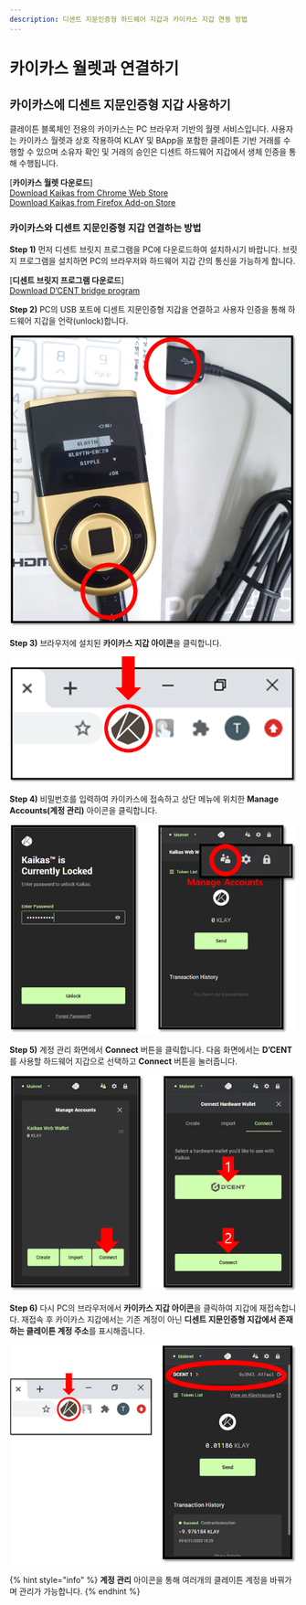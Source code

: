 ```yaml
---
description: 디센트 지문인증형 하드웨어 지갑과 카이카스 지갑 연동 방법
---
```


# 카이카스 월렛과 연결하기

## 카이카스에 디센트 지문인증형 지갑 사용하기

클레이튼 블록체인 전용의 카이카스는 PC 브라우저 기반의 월렛 서비스입니다. 사용자는 카이카스 월렛과 상호 작용하여 KLAY 및 BApp을 포함한 클레이튼 기반 거래를 수행할 수 있으며 소유자 확인 및 거래의 승인은 디센트 하드웨어 지갑에서 생체 인증을 통해 수행됩니다.

\[**카이카스 월렛 다운로드**]\
[Download Kaikas from Chrome Web Store](https://chrome.google.com/webstore/detail/kaikas/jblndlipeogpafnldhgmapagcccfchpi?h)\
[Download Kaikas from Firefox Add-on Store](https://addons.mozilla.org/ko/firefox/addon/kaikas/?src=search)

### 카이카스와 디센트 지문인증형 지갑 연결하는 방법 &#x20;

**Step 1)** 먼저 디센트 브릿지 프로그램을 PC에 다운로드하여 설치하시기 바랍니다. 브릿지 프로그램을 설치하면 PC의 브라우저와 하드웨어 지갑 간의 통신을 가능하게 합니다.

\[**디센트 브릿지 프로그램 다운로드**]\
[Download D’CENT bridge program](https://bridge.dcentwallet.com/v2/download)

**Step 2)** PC의 USB 포트에 디센트 지문인증형 지갑을 연결하고 사용자 인증을 통해 하드웨어 지갑을 언락(unlock)합니다.

![](../.gitbook/assets/connect-biometric-to-pc.png)

**Step 3)** 브라우저에 설치된 **카이카스 지갑 아이콘**을 클릭합니다.

![](../.gitbook/assets/kaikas-extension-on-pc.png)

**Step 4)** 비밀번호를 입력하여 카이카스에 접속하고 상단 메뉴에 위치한 **Manage Accounts(계정 관리)** 아이콘을 클릭합니다.

![](../.gitbook/assets/kaikas-1.png)

**Step 5)** 계정 관리 화면에서 **Connect** 버튼을 클릭합니다. 다음 화면에서는 **D’CENT**를 사용할 하드웨어 지갑으로 선택하고 **Connect** 버튼을 눌러줍니다.

![](../.gitbook/assets/kaikas-2.png)

**Step 6)** 다시 PC의 브라우저에서 **카이카스 지갑 아이콘**을 클릭하여 지갑에 재접속합니다. 재접속 후 카이카스 지갑에서는 기존 계정이 아닌 **디센트 지문인증형 지갑에서 존재하는 클레이튼 계정 주소**를 표시해줍니다.

![](../.gitbook/assets/kaikas-3.png)

{% hint style="info" %}
&#x20;**계정 관리** 아이콘을 통해 여러개의 클레이튼 계정을 바꿔가며 관리가 가능합니다.
{% endhint %}
